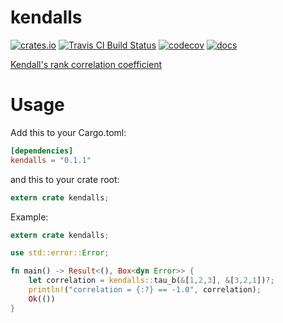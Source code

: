 # kendalls

[![crates.io](https://img.shields.io/crates/v/kendalls.svg)](https://crates.io/crates/kendalls)
[![Travis CI Build Status](https://travis-ci.org/zolkko/kendalls.svg?branch=master)](https://travis-ci.org/zolkko/kendalls)
[![codecov](https://codecov.io/gh/zolkko/kendalls/branch/master/graph/badge.svg)](https://codecov.io/gh/zolkko/kendalls)
[![docs](https://img.shields.io/badge/docs-online-5023dd.svg)](https://docs.rs/kendalls/)

[Kendall's rank correlation coefficient](https://en.wikipedia.org/wiki/Kendall_rank_correlation_coefficient)

# Usage

Add this to your Cargo.toml:
```toml
[dependencies]
kendalls = "0.1.1"
```

and this to your crate root:
```rust
extern crate kendalls;
```

Example:
```rust
extern crate kendalls;

use std::error::Error;

fn main() -> Result<(), Box<dyn Error>> {
    let correlation = kendalls::tau_b(&[1,2,3], &[3,2,1])?;
    println!("correlation = {:?} == -1.0", correlation);
    Ok(())
}
```
